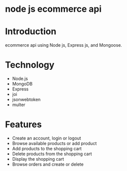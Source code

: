 # node js ecommerce api

# Introduction
ecommerce api using Node js, Express js, and Mongoose.

# Technology
* Node.js
* MongoDB 
* Express 
* joi
* jsonwebtoken
* multer

# Features
* Create an account, login or logout
* Browse available products or add product
* Add products to the shopping cart
* Delete products from the shopping cart
* Display the shopping cart
* Browse orders and create or delete
